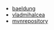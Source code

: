 - [baeldung](https://www.baeldung.com)
- [vladmihalcea](https://vladmihalcea.com)
- [mvnrepository](https://mvnrepository.com/repos/central)

